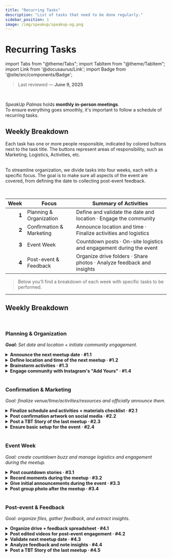 ```yaml
---
title: "Recurring Tasks"
description: "List of tasks that need to be done regularly."
sidebar_position: 1
image: /img/speakup/speakup-og.png
---
```


# Recurring Tasks

import Tabs from "@theme/Tabs";
import TabItem from "@theme/TabItem";
import Link from '@docusaurus/Link';
import Badge from '@site/src/components/Badge';

> Last reviewed — **June 9, 2025**

<br/>

_SpeakUp Palmas_ holds **monthly in-person meetings**.  
To ensure everything goes smoothly, it's important to follow a schedule of recurring tasks.

## Weekly Breakdown

<div className="alert alert--info" role="alert">Each task has one or more people responsible, indicated by colored buttons next to the task title. The buttons represent areas of responsibility, such as Marketing, Logistics, Activities, etc.</div>

<br/>

To streamline organization, we divide tasks into four weeks, each with a specific focus. The goal is to make sure all aspects of the event are covered, from defining the date to collecting post-event feedback.

<br/>

|  Week | Focus                    | Summary of Activities                                                 |
| ----: | ------------------------ | --------------------------------------------------------------------- |
| **1** | Planning & Organization  | Define and validate the date and location · Engage the community      |
| **2** | Confirmation & Marketing | Announce location and time · Finalize activities and logistics        |
| **3** | Event Week               | Countdown posts · On-site logistics and engagement during the event   |
| **4** | Post-event & Feedback    | Organize drive folders · Share photos · Analyze feedback and insights |

> Below you’ll find a breakdown of each week with specific tasks to be performed.

---

## Weekly Breakdown

<Tabs groupId="weeks" defaultValue="w1">

<!------------------------- Week 1 ------------------------->
<TabItem value="w1" label="Week 1">
<div>
<br/>

### Planning & Organization

_**Goal:** Set date and location + initiate community engagement._

<details id="w1-t1">
<summary><strong>Announce the next meetup date · #1.1</strong> <Badge type="marketing" /></summary>

Announce the date of the next meetup on Instagram and WhatsApp to engage the community and ensure everyone is aware of the upcoming event so they can plan to attend.

Conduct a poll on WhatsApp to estimate how many people will attend.

<div className="alert alert--info" role="alert">
Depends on task <strong>#4.3</strong> (validate next meetup date).
</div>
<br/>

**Templates used:**

- <Link to="../templates#insta-story-save-the-date">Insta - Story | Save the Date</Link>
- <Link to="../templates#wpp-msg-save-the-date">WhatsApp - Message | Save the Date</Link>
- <Link to="../templates#wpp-msg-poll-attendance">WhatsApp - Message | Attendance Poll</Link>

</details>

<details id="w1-t2">
<summary><strong>Define location and time of the next meetup · #1.2</strong> <Badge type="logistics" /></summary>

Seek partnerships and potential venues that are suitable and accessible to all participants.

<div className="alert alert--info" role="alert">
If it’s an open-air location, check the weather forecast and have a backup plan.
</div>
<br/>

**Sub-tasks:**

<details id="w1-t2.1">
<summary><strong>If location is already defined, inform other admins · #1.2.1</strong> <Badge type="logistics" /></summary>

Validate the location and time of the next meetup with other project admins to ensure alignment.

</details>

<details id="w1-t2.2">
<summary><strong>If there are multiple venue options, create a WhatsApp poll for community vote · #1.2.2</strong> <Badge type="logistics" /> <Badge type="marketing" /></summary>

<div className="alert alert--info" role="alert">
Before the poll, post an Instagram Story inviting the community to join the WhatsApp group and vote.
</div>
<br/>

Create an Instagram Story announcing the upcoming vote, then post the poll on WhatsApp.

**Templates used:**

- <Link to="../templates#insta-story-poll-announcement">Insta - Story | Poll Announcement</Link>
- <Link to="../templates#wpp-msg-poll-local">WhatsApp - Message | Group Poll</Link>

</details>

<details id="w1-t2.3">
<summary><strong>If no venue options, use Instagram and WhatsApp suggestion boxes · #1.2.3</strong> <Badge type="logistics" /> <Badge type="marketing" /></summary>

Create suggestion boxes on Instagram and WhatsApp so the community can propose venues. Review suggestions and, if needed, create a poll.

**Templates used:**

- <Link to="../templates#insta-story-question-box-location-suggestions">Insta - Story | Suggestion Box</Link>
- <Link to="../templates#wpp-msg-suggestions">WhatsApp - Message | Venue Suggestions</Link>

</details>

</details>

<details id="w1-t3">
<summary><strong>Brainstorm activities · #1.3</strong> <Badge type="activities" /></summary>

Discuss and shortlist activity ideas for the next meetup.

<div className="alert alert--info" role="alert">
Record good ideas in the drive.
</div>
<br/>

</details>

<details id="w1-t4">
<summary><strong>Engage community with Instagram's "Add Yours" · #1.4</strong> <Badge type="marketing" /></summary>

<div className="alert alert--info" role="alert">
Depends on task <strong>#3.3</strong> (initial announcements during the event).
</div>
<br/>

**Templates used:**

- <Link to="../templates#insta-story-add-yours">Insta - Story | “Add Yours” Sticker Trend</Link>

</details>

</div>
</TabItem>

<TabItem value="w2" label="Week 2">

<br/>

### Confirmation & Marketing

_Goal: finalize venue/time/activities/resources and officially announce them._

<details id="w2-t1">
<summary><strong>Finalize schedule and activities + materials checklist · #2.1</strong> <Badge type="activities" /></summary>

Define the event schedule, activities to be conducted, and create a checklist of necessary materials.

<div className="alert alert--info" role="alert">
Write everything in the shared drive and be prepared for different participant counts.
</div>
<br/>

Some activities may require input or help from group members. In these cases, consider using a WhatsApp poll, Instagram suggestion box, or a Google Form.

**Useful templates:**

- <Link to="../templates#insta-story-question-box-location-suggestions">Insta - Story | Suggestion Box</Link>
- <Link to="../templates#wpp-msg-suggestions">WhatsApp - Message | Suggestions</Link>
- <Link to="../templates#wpp-msg-feedback-form">WhatsApp - Message | Feedback Form</Link>
- <Link to="../templates#wpp-msg-poll-local">WhatsApp - Message | Group Poll</Link>

</details>

<details id="w2-t2">
<summary><strong>Post confirmation artwork on social media · #2.2</strong> <Badge type="marketing" /></summary>

Share the confirmation artwork for the meetup (date, time, and location) on Instagram, LinkedIn, and WhatsApp.

<div className="alert alert--info" role="alert">
Depends on task <strong>#1.2</strong> (venue and time already defined).
</div>
<br/>

**Templates used:**

- <Link to="../templates#insta-post-meeting-confirmation">Insta - Post | Meetup Confirmation</Link>
- <Link to="../templates#insta-story-meeting-confirmation">Insta - Story | Meetup Confirmation</Link>
- <Link to="../templates#linkedin-msg-meeting-confirmation">LinkedIn - Message | Meetup Confirmation</Link>
- <Link to="../templates#wpp-msg-meeting-confirmation">WhatsApp - Message | Meetup Confirmation</Link>

</details>

<details id="w2-t3">
<summary><strong>Post a TBT Story of the last meetup · #2.3</strong> <Badge type="marketing" /></summary>

Post a TBT (Throwback Thursday) Story of the last meetup to engage the community.

<div className="alert alert--info" role="alert">
Depends on task <strong>#4.2</strong> (edited video from the last meetup).
</div>
<br/>

**Templates used:**

- <Link to="../templates#insta-story-tbt">Insta - Story | TBT Last Meetup</Link>

</details>

<details id="w2-t4">
<summary><strong>Ensure basic setup for the event · #2.4</strong> <Badge type="logistics" /></summary>

Check that the basic setup (tables, chairs, water, etc.) is arranged.

<div className="alert alert--info" role="alert">
Always assign at least 2 admins to arrive early and ensure everything is in place.
</div>
<br/>

</details>
</TabItem>

<TabItem value="w3" label="Week 3">

<br/>

### Event Week

_Goal: create countdown buzz and manage logistics and engagement during the meetup._

<details id="w3-t1">
<summary><strong>Post countdown stories · #3.1</strong> <Badge type="marketing" /></summary>

Make countdown posts leading up to the meetup to boost excitement and remind people.

**Sub-tasks:**

<details id="w3-t1.1">
<summary><strong>Countdown story during meetup week · #3.1.1</strong> <Badge type="marketing" /></summary>

Post an Instagram Story countdown earlier in the week.

</details>

<details id="w3-t1.2">
<summary><strong>Countdown story the day before · #3.1.2</strong> <Badge type="marketing" /></summary>

Post a countdown Story the day before the event.

</details>

<details id="w3-t1.3">
<summary><strong>Countdown story on the event day · #3.1.3</strong> <Badge type="marketing" /></summary>

Post a final countdown Story on the meetup day itself.

</details>

**Templates used:**

- <Link to="../templates#insta-story-countdown">Insta - Story | Countdown</Link>

</details>

<details id="w3-t2">
<summary><strong>Record moments during the meetup · #3.2</strong> <Badge type="marketing" /> <Badge type="activities" /></summary>

Take short videos and photos to capture key moments and generate content.

<div className="alert alert--info" role="alert">
Don’t forget the group photo at the end!
</div>
<br/>

<div className="alert alert--info" role="alert">
Be sure to record the intro clip: “This is our Xth SpeakUp meetup—come see what’s happening!” [Example video format](https://www.youtube.com/shorts/9xKB7x6U3r8).
</div>
<br/>

</details>

<details id="w3-t3">
<summary><strong>Give initial announcements during the event · #3.3</strong> <Badge type="activities" /></summary>

Make the initial announcements: media consent, meetup rules, reminders, etc.

**Announcements:**

- **Media consent:** inform participants that the event is being recorded and images may be used online. If anyone doesn’t want to appear, just let an admin know.
- **Meetup rules:** maintain a judgment-free space with mutual respect.
- **Reminders:** encourage attendees to capture moments for future Instagram trends like “Add Yours”.

</details>

<details id="w3-t4">
<summary><strong>Post group photo after the meetup · #3.4</strong> <Badge type="marketing" /></summary>

Share the group photo on Stories as a thank-you and community boost.

</details>

</TabItem>

<TabItem value="w4" label="Week 4">

<br/>

### Post-event & Feedback

_Goal: organize files, gather feedback, and extract insights._

<details id="w4-t1">
<summary><strong>Organize drive + feedback spreadsheet · #4.1</strong> <Badge type="logistics" /></summary>

Create a folder structure on Google Drive for the meetup as follows:

```plaintext
📂 Xth Meetup
    ├── 📂 Videos
    │   ├── 📂 Raw      -> raw videos recorded by the admins
    │   └── 📂 Edited   -> edited videos
    ├── 📂 Xth Meetup Photos        -> public folder for participants to share their photos
    └── 📂 Feedback
         ├── Feedback spreadsheet   -> spreadsheet to collect participant feedback
         └── Form responses         -> feedback form responses
```

After creating the folders, share links to the photo folder and feedback form with attendees.

**Templates used:**

- <Link to="../templates#wpp-msg-photos-drive">WhatsApp - Message | Meetup Photos</Link>
- <Link to="../templates#wpp-msg-feedback-form">WhatsApp - Message | Feedback Form</Link>

</details>

<details id="w4-t2">
<summary><strong>Post edited videos for post-event engagement · #4.2</strong> <Badge type="marketing" /></summary>

Edit and post videos from the meetup to keep engagement high.

<div className="alert alert--info" role="alert">
Post across all platforms: [Instagram](https://instagram.com/speakup_palmas), [LinkedIn](https://linkedin.com/company/speakup-palmas), [YouTube](https://youtube.com/@SpeakUpPalmas), and [TikTok](https://tiktok.com/@speakup.palmas).
</div>
<br/>

**Templates used:**

- <Link to="../templates#insta-msg-video-description">Instagram - Message | Reels Description</Link>
- <Link to="../templates#linkedin-msg-video-description">LinkedIn - Message | Video Description</Link>
- <Link to="../templates#youtube-msg-video-description">YouTube - Message | Video Description</Link>
- <Link to="../templates#tiktok-msg-video-description">TikTok - Message | Video Description</Link>

</details>

<details id="w4-t3">
<summary><strong>Validate next meetup date · #4.3</strong> <Badge type="logistics" /></summary>

Make sure the next meetup (3rd Sunday of the month) doesn’t fall on a holiday or important date.

<details id="w4-t3.1">
<summary><strong>If rescheduling is needed · #4.3.1</strong> <Badge type="logistics" /> <Badge type="marketing" /></summary>

If a date change is necessary, take the following actions:

1. Post a announcement about the date change on Instagram, using the Poll Announcement template.
   - Example: "Due to a holiday, we need to reschedule our next meetup. To choose a new date, we'll create a poll on WhatsApp. To participate, join our WhatsApp group!"
2. Create a WhatsApp poll to choose a new date.
3. Announce the new date on Instagram and WhatsApp.

**Templates used:**

- <Link to="../templates#insta-story-poll-announcement">Insta - Story | Poll Announcement</Link>
- <Link to="../templates#wpp-msg-new-date">WhatsApp - Message | New Date</Link>

</details>

</details>

<details id="w4-t4">
<summary><strong>Analyze feedback and note insights · #4.4</strong> <Badge type="activities" /> <Badge type="logistics" /></summary>

Review feedback from the spreadsheet and extract insights and suggestions to improve future meetups (activities, structure, venue, etc.).

</details>

<details id="w4-t5">
<summary><strong>Post a TBT Story of the last meetup · #4.5</strong> <Badge type="marketing" /></summary>

Post a TBT Story of the last meetup to keep the community engaged.

<div className="alert alert--info" role="alert">
Depends on task <strong>#4.2</strong> (edited video from the last meetup).
</div>
<br/>

**Templates used:**

- <Link to="../templates#insta-story-tbt">Insta - Story | TBT Last Meetup</Link>

</details>

</TabItem>
</Tabs>
